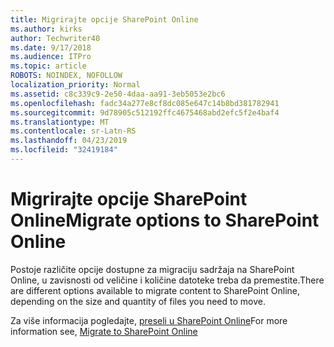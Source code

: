 ```yaml
---
title: Migrirajte opcije SharePoint Online
ms.author: kirks
author: Techwriter40
ms.date: 9/17/2018
ms.audience: ITPro
ms.topic: article
ROBOTS: NOINDEX, NOFOLLOW
localization_priority: Normal
ms.assetid: c8c339c9-2e50-4daa-aa91-3eb5053e2bc6
ms.openlocfilehash: fadc34a277e8cf8dc085e647c14b8bd381782941
ms.sourcegitcommit: 9d78905c512192ffc4675468abd2efc5f2e4baf4
ms.translationtype: MT
ms.contentlocale: sr-Latn-RS
ms.lasthandoff: 04/23/2019
ms.locfileid: "32419184"
---
```

# <a name="migrate-options-to-sharepoint-online"></a><span data-ttu-id="56649-102">Migrirajte opcije SharePoint Online</span><span class="sxs-lookup"><span data-stu-id="56649-102">Migrate options to SharePoint Online</span></span>

<span data-ttu-id="56649-103">Postoje različite opcije dostupne za migraciju sadržaja na SharePoint Online, u zavisnosti od veličine i količine datoteke treba da premestite.</span><span class="sxs-lookup"><span data-stu-id="56649-103">There are different options available to migrate content to SharePoint Online, depending on the size and quantity of files you need to move.</span></span>
  
<span data-ttu-id="56649-104">Za više informacija pogledajte, [preseli u SharePoint Online](https://go.microsoft.com/fwlink/?linkid-2022029)</span><span class="sxs-lookup"><span data-stu-id="56649-104">For more information see, [Migrate to SharePoint Online](https://go.microsoft.com/fwlink/?linkid-2022029)</span></span>
  

